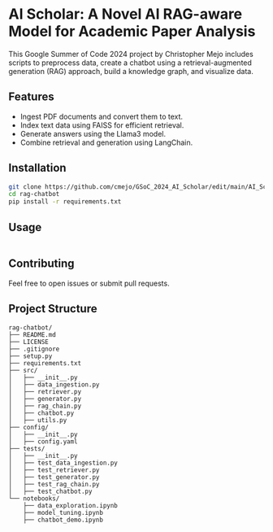 # AI Scholar: A Novel AI RAG-aware Model for Academic Paper Analysis

This Google Summer of Code 2024 project by Christopher Mejo includes scripts to preprocess data, create a chatbot using a retrieval-augmented generation (RAG) approach, build a knowledge graph, and visualize data.

## Features
- Ingest PDF documents and convert them to text.
- Index text data using FAISS for efficient retrieval.
- Generate answers using the Llama3 model.
- Combine retrieval and generation using LangChain.

## Installation
```bash
git clone https://github.com/cmejo/GSoC_2024_AI_Scholar/edit/main/AI_Scholar_v2/rag-chatbot.git
cd rag-chatbot
pip install -r requirements.txt
```
## Usage

```python src/chatbot.py
```
## Contributing

Feel free to open issues or submit pull requests.

## Project Structure
```
rag-chatbot/
├── README.md
├── LICENSE
├── .gitignore
├── setup.py
├── requirements.txt
├── src/
│   ├── __init__.py
│   ├── data_ingestion.py
│   ├── retriever.py
│   ├── generator.py
│   ├── rag_chain.py
│   ├── chatbot.py
│   ├── utils.py
├── config/
│   ├── __init__.py
│   ├── config.yaml
├── tests/
│   ├── __init__.py
│   ├── test_data_ingestion.py
│   ├── test_retriever.py
│   ├── test_generator.py
│   ├── test_rag_chain.py
│   ├── test_chatbot.py
└── notebooks/
    ├── data_exploration.ipynb  
    ├── model_tuning.ipynb
    ├── chatbot_demo.ipynb
```

